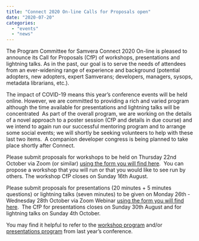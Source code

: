 ```yaml
---
title: "Connect 2020 On-line Calls for Proposals open"
date: "2020-07-20"
categories: 
  - "events"
  - "news"
---
```


The Program Committee for Samvera Connect 2020 On-line is pleased to announce its Call for Proposals (CfP) of workshops, presentations and lightning talks. As in the past, our goal is to serve the needs of attendees from an ever-widening range of experience and background (potential adopters, new adopters, expert Samverans; developers, managers, sysops, metadata librarians, etc.).

The impact of COVID-19 means this year’s conference events will be held online. However, we are committed to providing a rich and varied program although the time available for presentations and lightning talks will be concentrated  As part of the overall program, we are working on the details of a novel approach to a poster session (CfP and details in due course) and we intend to again run our successful mentoring program and to arrange some social events; we will shortly be seeking volunteers to help with these last two items.  A companion developer congress is being planned to take place shortly after Connect.

Please submit proposals for workshops to be held on Thursday 22nd October via Zoom (or similar) [using the form you will find here](https://forms.gle/Ux6V3BhX7pDca7cd7).  You can propose a workshop that you will run or that you would like to see run by others. The workshop CfP closes on Sunday 16th August.

Please submit proposals for presentations (20 minutes + 5 minutes questions) or lightning talks (seven minutes) to be given on Monday 26th - Wednesday 28th October via Zoom Webinar [using the form you will find here](https://forms.gle/ePDDz7QULdWyfJDS9).  The CfP for presentations closes on Sunday 30th August and for lightning talks on Sunday 4th October.

You may find it helpful to refer to the [workshop program](https://wiki.lyrasis.org/display/samvera/Workshops+program%3A+Tuesday+22nd+October) and/or [presentations program](https://wiki.lyrasis.org/display/samvera/Thursday+presentations+and+panels) from last year’s conference.
